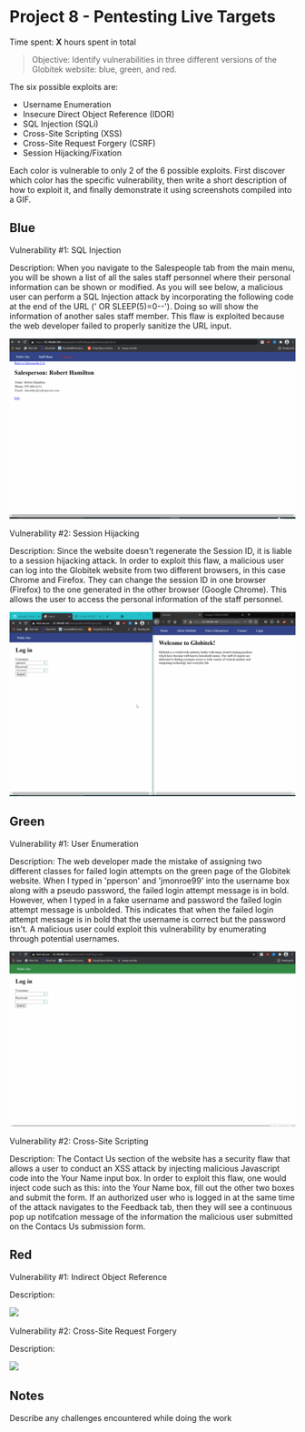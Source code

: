 # Project 8 - Pentesting Live Targets

Time spent: **X** hours spent in total

> Objective: Identify vulnerabilities in three different versions of the Globitek website: blue, green, and red.

The six possible exploits are:

* Username Enumeration
* Insecure Direct Object Reference (IDOR)
* SQL Injection (SQLi)
* Cross-Site Scripting (XSS)
* Cross-Site Request Forgery (CSRF)
* Session Hijacking/Fixation

Each color is vulnerable to only 2 of the 6 possible exploits. First discover which color has the specific vulnerability, then write a short description of how to exploit it, and finally demonstrate it using screenshots compiled into a GIF.

## Blue

Vulnerability #1: SQL Injection

Description: When you navigate to the Salespeople tab from the main menu, you will be shown a list of all the sales staff personnel where their personal information can be shown or modified. As you will see below, a malicious user can perform a SQL Injection attack by incorporating the following code at the end of the URL (' OR SLEEP(5)=0--'). Doing so will show the information of another sales staff member. This flaw is exploited because the web developer failed to properly sanitize the URL input. 

<img src="blue-vuln1.gif">

Vulnerability #2: Session Hijacking 

Description: Since the website doesn't regenerate the Session ID, it is liable to a session hijacking attack. In order to exploit this flaw, a malicious user can log into the Globitek website from two different browsers, in this case Chrome and Firefox. They can change the session ID in one browser (Firefox) to the one generated in the other browser (Google Chrome). This allows the user to access the personal information of the staff personnel. 

<img src="blue-vuln2.gif">

## Green

Vulnerability #1: User Enumeration

Description: The web developer made the mistake of assigning two different classes for failed login attempts on the green page of the Globitek website. When I typed in 'pperson' and 'jmonroe99' into the username box along with a pseudo password, the failed login attempt message is in bold. However, when I typed in a fake username and password the failed login attempt message is unbolded. This indicates that when the failed login attempt message is in bold that the username is correct but the password isn't. A malicious user could exploit this vulnerability by enumerating through potential usernames.  

<img src="green-vuln1.gif">

Vulnerability #2: Cross-Site Scripting

Description: The Contact Us section of the website has a security flaw that allows a user to conduct an XSS attack by injecting malicious Javascript code into the Your Name input box. In order to exploit this flaw, one would inject code such as this: <script>alert('Mallory found the XSS!');</script> into the Your Name box, fill out the other two boxes and submit the form. If an authorized user who is logged in at the same time of the attack navigates to the Feedback tab, then they will see a continuous pop up notifcation message of the information the malicious user submitted on the Contacs Us submission form. 
## Red

Vulnerability #1: Indirect Object Reference

Description:

<img src="red-vuln1.gif">

Vulnerability #2: Cross-Site Request Forgery

Description:

<img src="red-vuln2.gif">


## Notes

Describe any challenges encountered while doing the work
